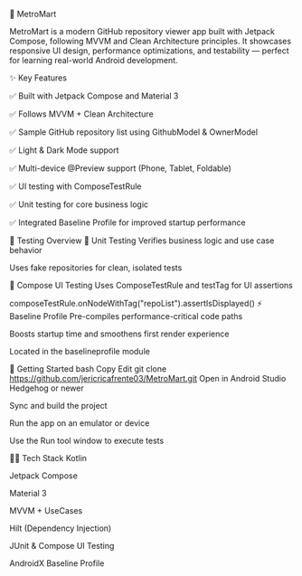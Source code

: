 🛒 MetroMart

MetroMart is a modern GitHub repository viewer app built with Jetpack Compose, following MVVM and Clean Architecture principles.
It showcases responsive UI design, performance optimizations, and testability — perfect for learning real-world Android development.

✨ Key Features

✅ Built with Jetpack Compose and Material 3

✅ Follows MVVM + Clean Architecture

✅ Sample GitHub repository list using GithubModel & OwnerModel

✅ Light & Dark Mode support

✅ Multi-device @Preview support (Phone, Tablet, Foldable)

✅ UI testing with ComposeTestRule

✅ Unit testing for core business logic

✅ Integrated Baseline Profile for improved startup performance

🧪 Testing Overview
🧠 Unit Testing
Verifies business logic and use case behavior

Uses fake repositories for clean, isolated tests

🧱 Compose UI Testing
Uses ComposeTestRule and testTag for UI assertions


composeTestRule.onNodeWithTag("repoList").assertIsDisplayed()
⚡ Baseline Profile
Pre-compiles performance-critical code paths

Boosts startup time and smoothens first render experience

Located in the baselineprofile module

🚀 Getting Started
bash
Copy
Edit
git clone https://github.com/jericricafrente03/MetroMart.git
Open in Android Studio Hedgehog or newer

Sync and build the project

Run the app on an emulator or device

Use the Run tool window to execute tests

🧑‍💻 Tech Stack
Kotlin

Jetpack Compose

Material 3

MVVM + UseCases

Hilt (Dependency Injection)

JUnit & Compose UI Testing

AndroidX Baseline Profile

